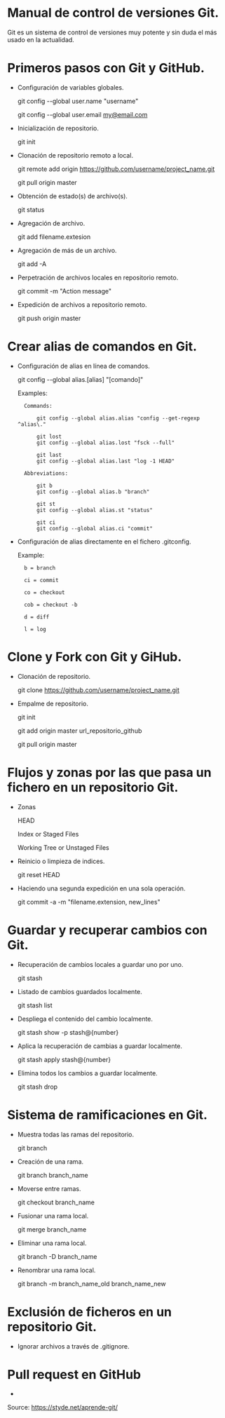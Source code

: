 # Manual de control de versiones Git.

Git es un sistema de control de versiones muy potente y sin duda el más usado en la actualidad.

# Primeros pasos con Git y GitHub.

- Configuración de variables globales.

	git config --global user.name "username"

	git config --global user.email my@email.com

- Inicialización de repositorio.
	
	git init

- Clonación de repositorio remoto a local.
	
	git remote add origin https://github.com/username/project_name.git

	git pull origin master

- Obtención de estado(s) de archivo(s).

	git status

- Agregación de archivo.

	git add filename.extesion

- Agregación de más de un archivo.

	git add -A

- Perpetración de archivos locales en repositorio remoto.

	git commit -m "Action message"

- Expedición de archivos a repositorio remoto.

	git push origin master

# Crear alias de comandos en Git.

- Configuración de alias en línea de comandos.

	git config --global alias.[alias] "[comando]"

	Examples:

		Commands:

			git config --global alias.alias "config --get-regexp ^alias\."
			 
			git lost
			git config --global alias.lost "fsck --full"

			git last
			git config --global alias.last "log -1 HEAD"

		Abbreviations:

			git b
			git config --global alias.b "branch"

			git st
			git config --global alias.st "status"

			git ci
			git config --global alias.ci "commit"

- Configuración de alias directamente en el fichero .gitconfig.

	Example:

		b = branch

	    ci = commit

	    co = checkout

	    cob = checkout -b

	    d = diff

	    l = log

# Clone y Fork con Git y GiHub.

- Clonación de repositorio.

	git clone https://github.com/username/project_name.git

- Empalme de repositorio.

	git init

	git add origin master url_repositorio_github

	git pull origin master

# Flujos y zonas por las que pasa un fichero en un repositorio Git.

- Zonas
	
	HEAD

	Index or Staged Files

	Working Tree or Unstaged Files

- Reinicio o limpieza de indices.

	git reset HEAD

- Haciendo una segunda expedición en una sola operación.

	git commit -a -m "filename.extension, new_lines"

# Guardar y recuperar cambios con Git.

- Recuperación de cambios locales a guardar uno por uno.

	git stash

- Listado de cambios guardados localmente.

	git stash list

- Despliega el contenido del cambio localmente.

	git stash show -p stash@{number}

- Aplica la recuperación de cambias a guardar localmente.

	git stash apply stash@{number}

- Elimina todos los cambios a guardar localmente.

	git stash drop

# Sistema de ramificaciones en Git.

- Muestra todas las ramas del repositorio.

	git branch

- Creación de una rama.

	git branch branch_name

- Moverse entre ramas.

	git checkout branch_name

- Fusionar una rama local.

	git merge branch_name

- Eliminar una rama local.

	git branch -D branch_name

- Renombrar una rama local.

	git branch -m branch_name_old branch_name_new

# Exclusión de ficheros en un repositorio Git.

- Ignorar archivos a través de .gitignore.

# Pull request en GitHub

- 




Source: https://styde.net/aprende-git/
